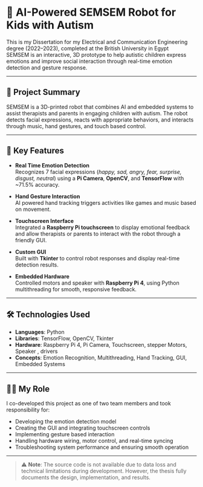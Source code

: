 # 🤖 AI-Powered SEMSEM Robot for Kids with Autism

This is my Dissertation  for my Electrical and Communication Engineering degree (2022–2023), completed at the British University in Egypt  
SEMSEM is an interactive, 3D prototype to help autistic children express emotions and improve social interaction through real-time emotion detection and gesture response.

---

## 🎯 Project Summary

SEMSEM is a 3D-printed robot that combines AI and embedded systems to assist therapists and parents in engaging children with autism. The robot detects facial expressions,
reacts with appropriate behaviors, and interacts through music, hand gestures, and touch based control.

---

## 🧠 Key Features

- **Real Time Emotion Detection**  
  Recognizes 7 facial expressions (*happy, sad, angry, fear, surprise, disgust, neutral*) using a **Pi Camera**, **OpenCV**, and **TensorFlow** with ~71.5% accuracy.

- **Hand Gesture Interaction**  
  AI powered hand tracking triggers activities like games and music based on movement.

- **Touchscreen Interface**  
  Integrated a **Raspberry Pi touchscreen** to display emotional feedback and allow therapists or parents to interact with the robot through a friendly GUI.

- **Custom GUI**  
  Built with **Tkinter** to control robot responses and display real-time detection results.

- **Embedded Hardware**  
  Controlled motors and speaker with **Raspberry Pi 4**, using Python multithreading for smooth, responsive feedback.

---

## 🛠️ Technologies Used

- **Languages**: Python  
- **Libraries**: TensorFlow, OpenCV, Tkinter  
- **Hardware**: Raspberry Pi 4, Pi Camera, Touchscreen, stepper Motors, Speaker , drivers
- **Concepts**: Emotion Recognition, Multithreading, Hand Tracking, GUI, Embedded Systems

---

## 👩‍💻 My Role

I co-developed this project as one of two team members and took responsibility for:
- Developing the emotion detection model
- Creating the GUI and integrating touchscreen controls
- Implementing gesture based interaction
- Handling hardware wiring, motor control, and real-time syncing
- Troubleshooting system performance and ensuring smooth operation

---


> ⚠️ **Note**: The source code is not available due to data loss and technical limitations during development. However, the thesis fully documents the design, implementation, and results.


